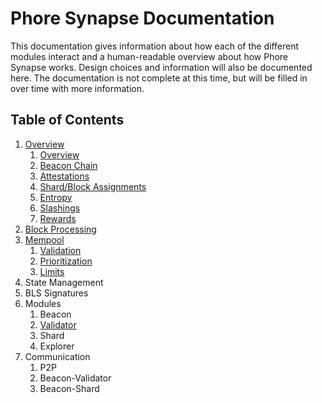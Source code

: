 # Phore Synapse Documentation

This documentation gives information about how each of the different modules interact and a human-readable overview about how Phore Synapse works. Design choices and information will also be documented here. The documentation is not complete at this time, but will be filled in over time with more information.

## Table of Contents


1. [Overview](overview.md)
    1. [Overview](overview.md#overview)
    2. [Beacon Chain](overview.md#beacon-chain)
    3. [Attestations](overview.md#attestations)
    4. [Shard/Block Assignments](overview.md#shard-block-assignments)
    5. [Entropy](overview.md#entropy)
    6. [Slashings](overview.md#slashings)
    7. [Rewards](overview.md#rewards)
2. [Block Processing](block-processing.md)
3. [Mempool](mempool.md)
    1. [Validation](mempool.md#validation)
    2. [Prioritization](mempool.md#prioritization)
    3. [Limits](mempool.md#limits)
4. State Management
5. BLS Signatures
6. Modules
    1. Beacon
    2. [Validator](validator.md)
    3. Shard
    4. Explorer
7. Communication
    1. P2P
    2. Beacon-Validator
    3. Beacon-Shard
